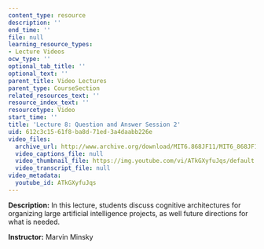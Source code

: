 ```yaml
---
content_type: resource
description: ''
end_time: ''
file: null
learning_resource_types:
- Lecture Videos
ocw_type: ''
optional_tab_title: ''
optional_text: ''
parent_title: Video Lectures
parent_type: CourseSection
related_resources_text: ''
resource_index_text: ''
resourcetype: Video
start_time: ''
title: 'Lecture 8: Question and Answer Session 2'
uid: 612c3c15-61f8-ba8d-71ed-3a4daabb226e
video_files:
  archive_url: http://www.archive.org/download/MIT6.868JF11/MIT6_868JF11_lec08_300k.mp4
  video_captions_file: null
  video_thumbnail_file: https://img.youtube.com/vi/ATkGXyfuJqs/default.jpg
  video_transcript_file: null
video_metadata:
  youtube_id: ATkGXyfuJqs
---
```


**Description:** In this lecture, students discuss cognitive architectures for organizing large artificial intelligence projects, as well future directions for what is needed.

**Instructor:** Marvin Minsky


